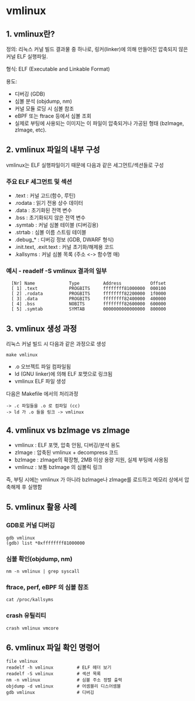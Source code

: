 
# vmlinux

## 1. vmlinux란?

정의: 리눅스 커널 빌드 결과물 중 하나로, 링커(linker)에 의해 만들어진 압축되지 않은 커널 ELF 실행파일.

형식: ELF (Executable and Linkable Format)

용도:

- 디버깅 (GDB)
- 심볼 분석 (objdump, nm)
- 커널 모듈 로딩 시 심볼 참조
- eBPF 또는 ftrace 등에서 심볼 조회
- 실제로 부팅에 사용되는 이미지는 이 파일이 압축되거나 가공된 형태 (bzImage, zImage, etc).

## 2. vmlinux 파일의 내부 구성

vmlinux는 ELF 실행파일이기 때문에 다음과 같은 세그먼트/섹션들로 구성

### 주요 ELF 세그먼트 및 섹션

- .text : 커널 고드(함수, 루틴)
- .rodata : 읽기 전용 상수 데이터
- .data : 초기화된 전역 변수
- .bss : 초기화되지 않은 전역 변수
- .symtab : 커널 심볼 테이블 (디버깅용)
- .strtab : 심볼 이름 스트링 테이블
- .debug_* : 디버깅 정보 (GDB, DWARF 형식)
- .init.text, .exit.text : 커널 초기화/해제용 코드
- .kallsyms : 커널 심볼 목록 (주소 <-> 함수명 매)

### 예시 - readelf -S vmlinux 결과의 일부

```
  [Nr] Name             Type         Address           Offset
  [ 1] .text            PROGBITS     ffffffff81000000  000100
  [ 2] .rodata          PROGBITS     ffffffff82200000  1f0000
  [ 3] .data            PROGBITS     ffffffff82400000  400000
  [ 4] .bss             NOBITS       ffffffff82600000  600000
  [ 5] .symtab          SYMTAB       0000000000000000  800000
```

## 3. vmlinux 생성 과정

리눅스 커널 빌드 시 다음과 같은 과정으로 생성

~~~
make vmlinux
~~~

- .o 오브젝트 파일 컴파일됨
- ld (GNU linker)에 의해 ELF 포맷으로 링크됨
- vmlinux ELF 파일 생성

다음은 Makefile 에서의 처리과정

~~~
-> .c 파일들을 .o 로 컴파일 (cc)
-> ld 가 .o 들을 링크 -> vmlinux
~~~

## 4. vmlinux vs bzImage vs zImage

- vmlinux : ELF 포맷, 압축 안됨, 디버깅/분석 용도
- zImage : 압축된 vmlinux + decompress 코드
- bzImage : zImage의 확장형, 2MB 이상 용량 지원, 실제 부팅에 사용됨
- vmlinuz : 보통 bzImage 의 심볼릭 링크

즉, 부팅 시에는 vmlinux 가 아니라 bzImage나 zImage를 로드하고 메모리 상에서 압축해제 후 실행함

## 5. vmlinux 활용 사례

### GDB로 커널 디버깅

~~~
gdb vmlinux
(gdb) list *0xffffffff81000000
~~~

### 심볼 확인(objdump, nm)

~~~
nm -n vmlinux | grep syscall
~~~

### ftrace, perf, eBPF 의 심볼 참조

~~~
cat /proc/kallsyms
~~~

### crash 유틸리티

~~~
crash vmlinux vmcore
~~~

## 6. vmlinux 파일 확인 명령어

~~~
file vmlinux
readelf -h vmlinux         # ELF 헤더 보기
readelf -S vmlinux         # 섹션 목록
nm -n vmlinux              # 심볼 주소 정렬 출력
objdump -d vmlinux         # 어셈블리 디스어셈블
gdb vmlinux                # 디버깅
~~~
